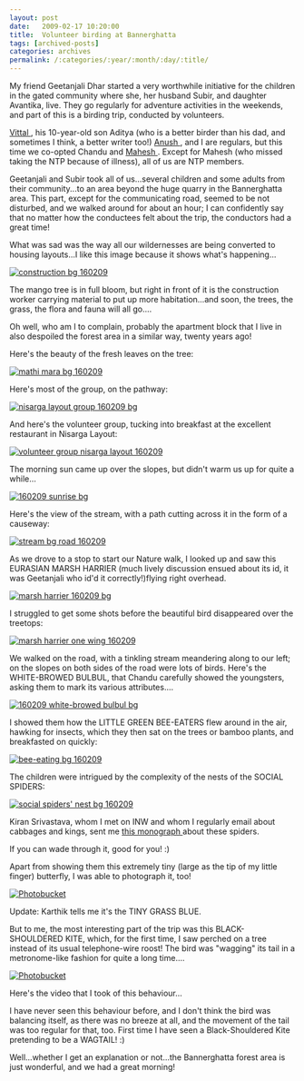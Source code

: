 ```yaml
---
layout: post
date:	2009-02-17 10:20:00
title:  Volunteer birding at Bannerghatta
tags: [archived-posts]
categories: archives
permalink: /:categories/:year/:month/:day/:title/
---
```

My friend Geetanjali Dhar started a very worthwhile initiative for the children in the gated community where she, her husband Subir, and daughter Avantika, live. They go regularly for adventure activities in the weekends, and part of this is a birding trip, conducted by volunteers.

<a href="http://tiger-tail.blogspot.com/"> Vittal </a>, his 10-year-old son Aditya (who is a better birder than his dad, and sometimes I think, a better writer too!) <a href="http://anushsh.livejournal.com"> Anush </a>,  and I are regulars, but this time we co-opted Chandu and <a href="http://fotodreamz.blogspot.com/"> Mahesh </a>. Except for Mahesh (who missed taking the NTP because of illness), all of us are NTP members.

Geetanjali and Subir took all of us...several children and some adults from their community...to an area beyond the huge quarry in the Bannerghatta area. This part, except for the communicating road, seemed to be not disturbed, and we walked around for about an hour; I can confidently say that no matter how the conductees felt about the trip, the conductors had a great time!


What was sad was the way all our wildernesses are being converted to housing layouts...I like this image because it shows what's happening...


<a href="http://s297.photobucket.com/albums/mm205/depontis/?action=view&amp;current=IMG_5043.jpg" target="_blank"><img src="http://i297.photobucket.com/albums/mm205/depontis/IMG_5043.jpg" border="0" alt="construction bg 160209"></a>

The mango tree is in full bloom, but right in front of it is the construction worker carrying material to put up more habitation...and soon, the trees, the grass, the flora and fauna will all go....

Oh well, who am I to complain, probably the apartment block that I live in also despoiled the forest area in a similar way, twenty years ago!

<lj-cut text="some birds and other creatures from our Bannerghatta walk">

Here's the beauty of the fresh leaves on the tree:

<a href="http://s297.photobucket.com/albums/mm205/depontis/?action=view&amp;current=IMG_7444.jpg" target="_blank"><img src="http://i297.photobucket.com/albums/mm205/depontis/IMG_7444.jpg" border="0" alt="mathi mara bg 160209"></a>


Here's most of the group, on the pathway:


<a href="http://s297.photobucket.com/albums/mm205/depontis/?action=view&amp;current=IMG_7442.jpg" target="_blank"><img src="http://i297.photobucket.com/albums/mm205/depontis/IMG_7442.jpg" border="0" alt="nisarga layout group 160209 bg"></a>



And here's the volunteer group, tucking into breakfast at the excellent restaurant in Nisarga Layout:

<a href="http://s297.photobucket.com/albums/mm205/depontis/?action=view&amp;current=IMG_7448.jpg" target="_blank"><img src="http://i297.photobucket.com/albums/mm205/depontis/IMG_7448.jpg" border="0" alt="volunteer group nisarga layout 160209"></a>


The morning sun came up over the slopes, but didn't warm us up for quite a while...


<a href="http://s297.photobucket.com/albums/mm205/depontis/?action=view&amp;current=IMG_7426.jpg" target="_blank"><img src="http://i297.photobucket.com/albums/mm205/depontis/IMG_7426.jpg" border="0" alt="160209 sunrise bg"></a>


Here's the view of the stream, with a path cutting across it in the form of a causeway:


<a href="http://s297.photobucket.com/albums/mm205/depontis/?action=view&amp;current=IMG_7433-1.jpg" target="_blank"><img src="http://i297.photobucket.com/albums/mm205/depontis/IMG_7433-1.jpg" border="0" alt="stream bg road 160209"></a>




As we drove to a stop to start our Nature walk, I looked up and saw this  EURASIAN MARSH HARRIER (much lively discussion ensued about its id, it was Geetanjali who id'd it correctly!)flying right overhead. 

<a href="http://s297.photobucket.com/albums/mm205/depontis/?action=view&amp;current=IMG_5037.jpg" target="_blank"><img src="http://i297.photobucket.com/albums/mm205/depontis/IMG_5037.jpg" border="0" alt="marsh harrier 160209 bg"></a>


I struggled to get some shots before the beautiful bird disappeared over the treetops:


<a href="http://s297.photobucket.com/albums/mm205/depontis/?action=view&amp;current=IMG_5036-1.jpg" target="_blank"><img src="http://i297.photobucket.com/albums/mm205/depontis/IMG_5036-1.jpg" border="0" alt="marsh harrier one wing 160209"></a>


We walked on the road, with a tinkling stream meandering along to our left; on the slopes on both sides of the road were lots of birds. Here's the WHITE-BROWED BULBUL, that Chandu carefully showed the youngsters, asking them to mark its various attributes....

<a href="http://s297.photobucket.com/albums/mm205/depontis/?action=view&amp;current=IMG_5047.jpg" target="_blank"><img src="http://i297.photobucket.com/albums/mm205/depontis/IMG_5047.jpg" border="0" alt="160209 white-browed bulbul bg"></a>

I showed them how the LITTLE GREEN BEE-EATERS flew around in the air, hawking for insects, which they then sat on the trees or bamboo plants, and breakfasted on quickly:



<a href="http://s297.photobucket.com/albums/mm205/depontis/?action=view&amp;current=IMG_5053.jpg" target="_blank"><img src="http://i297.photobucket.com/albums/mm205/depontis/IMG_5053.jpg" border="0" alt="bee-eating bg 160209"></a>


The children were intrigued by the complexity of the nests of the SOCIAL SPIDERS:


<a href="http://s297.photobucket.com/albums/mm205/depontis/?action=view&amp;current=IMG_5058.jpg" target="_blank"><img src="http://i297.photobucket.com/albums/mm205/depontis/IMG_5058.jpg" border="0" alt="social spiders&#39; nest bg 160209"></a>

Kiran Srivastava, whom I met on INW and whom I regularly email about cabbages and kings, sent me <a href="http://docs.google.com/gview?a=v&amp;attid=0.1&amp;thid=11f843415ad942cd&amp;mt=application%2Fpdf"> this monograph </a> about these spiders.

If you can wade through it, good for you! :)


Apart from showing them this extremely tiny (large as the tip of my little finger) butterfly, I was able to photograph it, too!

<a href="http://s297.photobucket.com/albums/mm205/depontis/?action=view&amp;current=IMG_7439.jpg" target="_blank"><img src="http://i297.photobucket.com/albums/mm205/depontis/IMG_7439.jpg" border="0" alt="Photobucket"></a>

Update: Karthik tells me it's the TINY GRASS BLUE.

</lj-cut>


But to me, the most interesting part of the trip was this BLACK-SHOULDERED KITE, which, for the first time, I saw perched on a tree instead of its usual telephone-wire roost! The bird was "wagging" its tail in a metronome-like fashion for quite a long time....





<a href="http://s297.photobucket.com/albums/mm205/depontis/?action=view&amp;current=IMG_5073.jpg" target="_blank"><img src="http://i297.photobucket.com/albums/mm205/depontis/IMG_5073.jpg" border="0" alt="Photobucket"></a>


Here's the video that I took of this behaviour...


<lj-embed id="35"/>



I have never seen this behaviour before, and I don't think the bird was balancing itself, as there was no breeze at all, and the movement of the tail was too regular for that, too. First time I have seen a Black-Shouldered Kite pretending to be a WAGTAIL! :)

Well...whether I get an explanation or not...the Bannerghatta forest area is just wonderful, and we had a great morning!
